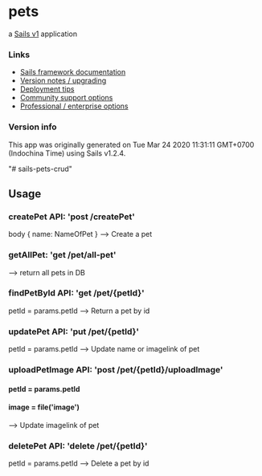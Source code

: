 # pets

a [Sails v1](https://sailsjs.com) application


### Links

+ [Sails framework documentation](https://sailsjs.com/get-started)
+ [Version notes / upgrading](https://sailsjs.com/documentation/upgrading)
+ [Deployment tips](https://sailsjs.com/documentation/concepts/deployment)
+ [Community support options](https://sailsjs.com/support)
+ [Professional / enterprise options](https://sailsjs.com/enterprise)


### Version info

This app was originally generated on Tue Mar 24 2020 11:31:11 GMT+0700 (Indochina Time) using Sails v1.2.4.

<!-- Internally, Sails used [`sails-generate@1.16.13`](https://github.com/balderdashy/sails-generate/tree/v1.16.13/lib/core-generators/new). -->



<!--
Note:  Generators are usually run using the globally-installed `sails` CLI (command-line interface).  This CLI version is _environment-specific_ rather than app-specific, thus over time, as a project's dependencies are upgraded or the project is worked on by different developers on different computers using different versions of Node.js, the Sails dependency in its package.json file may differ from the globally-installed Sails CLI release it was originally generated with.  (Be sure to always check out the relevant [upgrading guides](https://sailsjs.com/upgrading) before upgrading the version of Sails used by your app.  If you're stuck, [get help here](https://sailsjs.com/support).)
-->

"# sails-pets-crud"

## Usage

### createPet API: 'post /createPet'
body {
  name: NameOfPet
}
--> Create a pet

### getAllPet: 'get /pet/all-pet'
--> return all pets in DB

### findPetById API: 'get /pet/{petId}'
petId = params.petId
--> Return a pet by id

### updatePet API: 'put /pet/{petId}'
petId = params.petId
--> Update name or imagelink of pet

### uploadPetImage API: 'post /pet/{petId}/uploadImage'
#### petId = params.petId
#### image = file('image')
--> Update imagelink of pet

### deletePet API: 'delete /pet/{petId}'
petId = params.petId
--> Delete a pet by id
